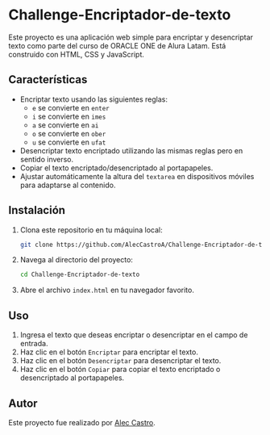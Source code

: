 # Challenge-Encriptador-de-texto

Este proyecto es una aplicación web simple para encriptar y desencriptar texto como parte del curso de ORACLE ONE de Alura Latam. Está construido con HTML, CSS y JavaScript.

## Características

- Encriptar texto usando las siguientes reglas:
  - `e` se convierte en `enter`
  - `i` se convierte en `imes`
  - `a` se convierte en `ai`
  - `o` se convierte en `ober`
  - `u` se convierte en `ufat`
- Desencriptar texto encriptado utilizando las mismas reglas pero en sentido inverso.
- Copiar el texto encriptado/desencriptado al portapapeles.
- Ajustar automáticamente la altura del `textarea` en dispositivos móviles para adaptarse al contenido.

## Instalación

1. Clona este repositorio en tu máquina local:
    ```sh
    git clone https://github.com/AlecCastroA/Challenge-Encriptador-de-texto.git
    ```
2. Navega al directorio del proyecto:
    ```sh
    cd Challenge-Encriptador-de-texto
    ```
3. Abre el archivo `index.html` en tu navegador favorito.

## Uso

1. Ingresa el texto que deseas encriptar o desencriptar en el campo de entrada.
2. Haz clic en el botón `Encriptar` para encriptar el texto.
3. Haz clic en el botón `Desencriptar` para desencriptar el texto.
4. Haz clic en el botón `Copiar` para copiar el texto encriptado o desencriptado al portapapeles.

## Autor

Este proyecto fue realizado por [Alec Castro](https://github.com/AlecCastroA).
